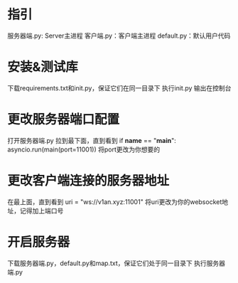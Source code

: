 # 指引
服务器端.py: Server主进程
客户端.py：客户端主进程
default.py：默认用户代码

# 安装&测试库
下载requirements.txt和init.py，保证它们在同一目录下
执行init.py
输出在控制台

# 更改服务器端口配置
打开服务器端.py
拉到最下面，直到看到
if __name__ == "__main__":
    asyncio.run(main(port=11001))
将port更改为你想要的

# 更改客户端连接的服务器地址
在最上面，直到看到
uri = "ws://v1an.xyz:11001"
将uri更改为你的websocket地址，记得加上端口号

# 开启服务器
下载服务器端.py，default.py和map.txt，保证它们处于同一目录下
执行服务器端.py
